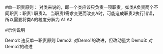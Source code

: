 #单一职责原则：
对类来说的，即一个类应该只负责一项职责。如类A负责两个不同职责：职责1 职责2。 当职责1需求变更而改变A时，可能造成职责2执行错误，所以需要将类A的粒度分解为 A1 A2

#示例说明

Demo1:  违反单一职责原则
Demo2:  对Demo1的改进，但改动量大
Demo3:  对Demo2的改进

